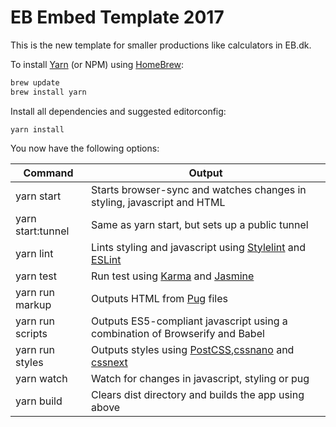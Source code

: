 # EB Embed Template 2017

This is the new template for smaller productions like calculators in EB.dk.

To install [Yarn](https://yarnpkg.com/) (or NPM) using [HomeBrew](http://brew.sh/):
```bash
brew update
brew install yarn
```
Install all dependencies and suggested editorconfig:
```node
yarn install
```
You now have the following options:

Command           | Output
---               | ---
yarn start        | Starts browser-sync and watches changes in styling, javascript and HTML
yarn start:tunnel | Same as yarn start, but sets up a public tunnel
yarn lint         | Lints styling and javascript using [Stylelint](http://stylelint.io/) and [ESLint](http://eslint.org/)
yarn test         | Run test using [Karma](https://karma-runner.github.io) and [Jasmine](https://jasmine.github.io/)
yarn run markup   | Outputs HTML from [Pug](https://github.com/pugjs/pug) files
yarn run scripts  | Outputs ES5-compliant javascript using a combination of Browserify and Babel
yarn run styles   | Outputs styles using [PostCSS](http://postcss.org/),[cssnano](http://cssnano.co/) and [cssnext](http://cssnext.io/)
yarn watch        | Watch for changes in javascript, styling or pug
yarn build        | Clears dist directory and builds the app using above
